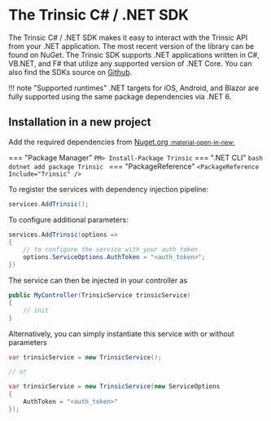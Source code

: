 # The Trinsic C# / .NET SDK
The Trinsic C# / .NET SDK makes it easy to interact with the Trinsic API from your .NET application. The most recent version of the library can be found on NuGet. The Trinsic SDK supports .NET applications written in C#, VB.NET, and F# that utilize any supported version of .NET Core. You can also find the SDKs source on [Github](https://github.com/trinsic-id/sdk/dotnet).


!!! note "Supported runtimes"
    .NET targets for iOS, Android, and Blazor are fully supported using the same package dependencies via .NET 6.

## Installation in a new project

Add the required dependencies from [Nuget.org <small>:material-open-in-new:</small>](https://www.nuget.org/packages/Trinsic)

=== "Package Manager"
    ```
    PM> Install-Package Trinsic
    ```
=== ".NET CLI"
    ```bash
    dotnet add package Trinsic
    ```
=== "PackageReference"
    ```
    <PackageReference Include="Trinsic" />
    ```

To register the services with dependency injection pipeline:

```cs
services.AddTrinsic();
```

To configure additional parameters:

```cs
services.AddTrinsic(options =>
{
    // to configure the service with your auth token
    options.ServiceOptions.AuthToken = "<auth_token>";
})
```

The service can then be injected in your controller as

```cs
public MyController(TrinsicService trinsicService)
{
    // init
}
```

Alternatively, you can simply instantiate this service with or without parameters

```cs
var trinsicService = new TrinsicService();

// or

var trinsicService = new TrinsicService(new ServiceOptions
{
    AuthToken = "<auth_token>"
});
```


